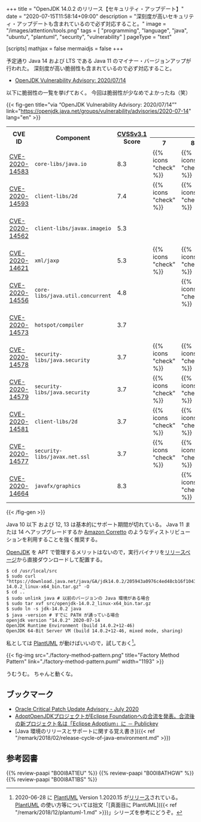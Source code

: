 +++
title = "OpenJDK 14.0.2 のリリース【セキュリティ・アップデート】"
date =  "2020-07-15T11:58:14+09:00"
description = "深刻度が高いセキュリティ・アップデートも含まれているので必ず対応すること。"
image = "/images/attention/tools.png"
tags  = [ "programming", "language", "java", "ubuntu", "plantuml", "security", "vulnerability" ]
pageType = "text"

[scripts]
  mathjax = false
  mermaidjs = false
+++

予定通り Java 14 および LTS である Java 11 のマイナー・バージョンアップが行われた。
深刻度が高い脆弱性も含まれているので必ず対応すること。

- [OpenJDK Vulnerability Advisory: 2020/07/14](https://openjdk.java.net/groups/vulnerability/advisories/2020-07-14)

以下に脆弱性の一覧を挙げておく。
今回は脆弱性が少なめでよかったね（笑）

{{< fig-gen title="via “OpenJDK Vulnerability Advisory: 2020/07/14”" link="https://openjdk.java.net/groups/vulnerability/advisories/2020-07-14" lang="en" >}}
<table class="risk-matrix center smaller" summary="Risk matrix">
<tr>
<th rowspan="2">CVE ID</th>
<th rowspan="2">Component</th>
<th rowspan="2"><a href="https://www.first.org/cvss/">CVSSv3.1</a><br>Score</th>
<th colspan="5">Affects ...</th>
</tr>
<tr>
<th>7</th>
<th>8</th>
<th>11</th>
<th>13</th>
<th>14</th>
</tr>

<tr>
<td style="text-align:left;"><a href="https://nvd.nist.gov/vuln/detail/CVE-2020-14583">CVE-2020-14583</a></td>
<td style="text-align:left;"><code>core-libs/java.io</code></td>
<td>8.3</td>
<td>{{% icons "check" %}}</td>
<td>{{% icons "check" %}}</td>
<td>{{% icons "check" %}}</td>
<td>{{% icons "check" %}}</td>
<td>{{% icons "check" %}}</td>
</tr>

<td style="text-align:left;"><a href="https://nvd.nist.gov/vuln/detail/CVE-2020-14593">CVE-2020-14593</a></td>
<td style="text-align:left;"><code>client-libs/2d</code></td>
<td>7.4</td>
<td>{{% icons "check" %}}</td>
<td>{{% icons "check" %}}</td>
<td>{{% icons "check" %}}</td>
<td>{{% icons "check" %}}</td>
<td>{{% icons "check" %}}</td>
</tr>

<td style="text-align:left;"><a href="https://nvd.nist.gov/vuln/detail/CVE-2020-14562">CVE-2020-14562</a></td>
<td style="text-align:left;"><code>client-libs/javax.imageio</code></td>
<td>5.3</td>
<td>&nbsp;</td>
<td>&nbsp;</td>
<td>{{% icons "check" %}}</td>
<td>{{% icons "check" %}}</td>
<td>{{% icons "check" %}}</td>
</tr>

<td style="text-align:left;"><a href="https://nvd.nist.gov/vuln/detail/CVE-2020-14621">CVE-2020-14621</a></td>
<td style="text-align:left;"><code>xml/jaxp</code></td>
<td>5.3</td>
<td>{{% icons "check" %}}</td>
<td>{{% icons "check" %}}</td>
<td>{{% icons "check" %}}</td>
<td>{{% icons "check" %}}</td>
<td>{{% icons "check" %}}</td>
</tr>

<td style="text-align:left;"><a href="https://nvd.nist.gov/vuln/detail/CVE-2020-14556">CVE-2020-14556</a></td>
<td style="text-align:left;"><code>core-libs/java.util.concurrent</code></td>
<td>4.8</td>
<td>&nbsp;</td>
<td>{{% icons "check" %}}</td>
<td>{{% icons "check" %}}</td>
<td>{{% icons "check" %}}</td>
<td>{{% icons "check" %}}</td>
</tr>

<td style="text-align:left;"><a href="https://nvd.nist.gov/vuln/detail/CVE-2020-14573">CVE-2020-14573</a></td>
<td style="text-align:left;"><code>hotspot/compiler</code></td>
<td>3.7</td>
<td>&nbsp;</td>
<td>&nbsp;</td>
<td>{{% icons "check" %}}</td>
<td>{{% icons "check" %}}</td>
<td>{{% icons "check" %}}</td>
</tr>

<td style="text-align:left;"><a href="https://nvd.nist.gov/vuln/detail/CVE-2020-14578">CVE-2020-14578</a></td>
<td style="text-align:left;"><code>security-libs/java.security</code></td>
<td>3.7</td>
<td>{{% icons "check" %}}</td>
<td>{{% icons "check" %}}</td>
<td>&nbsp;</td>
<td>&nbsp;</td>
<td>&nbsp;</td>
</tr>

<td style="text-align:left;"><a href="https://nvd.nist.gov/vuln/detail/CVE-2020-14579">CVE-2020-14579</a></td>
<td style="text-align:left;"><code>security-libs/java.security</code></td>
<td>3.7</td>
<td>{{% icons "check" %}}</td>
<td>{{% icons "check" %}}</td>
<td>&nbsp;</td>
<td>&nbsp;</td>
<td>&nbsp;</td>
</tr>

<td style="text-align:left;"><a href="https://nvd.nist.gov/vuln/detail/CVE-2020-14581">CVE-2020-14581</a></td>
<td style="text-align:left;"><code>client-libs/2d</code></td>
<td>3.7</td>
<td>{{% icons "check" %}}</td>
<td>{{% icons "check" %}}</td>
<td>{{% icons "check" %}}</td>
<td>{{% icons "check" %}}</td>
<td>{{% icons "check" %}}</td>
</tr>

<td style="text-align:left;"><a href="https://nvd.nist.gov/vuln/detail/CVE-2020-14577">CVE-2020-14577</a></td>
<td style="text-align:left;"><code>security-libs/javax.net.ssl</code></td>
<td>3.7</td>
<td>{{% icons "check" %}}</td>
<td>{{% icons "check" %}}</td>
<td>{{% icons "check" %}}</td>
<td>{{% icons "check" %}}</td>
<td>{{% icons "check" %}}</td>
</tr>

<tr>
<td style="text-align:left;"><a href="https://nvd.nist.gov/vuln/detail/CVE-2020-14664">CVE-2020-14664</a></td>
<td style="text-align:left;"><code>javafx/graphics</code></td>
<td>8.3</td>
<td>&nbsp;</td>
<td>{{% icons "check" %}}</td>
<td>{{% icons "check" %}}</td>
<td>{{% icons "check" %}}</td>
<td>{{% icons "check" %}}</td>
</tr>

</table>
{{< /fig-gen >}}

Java 10 以下 および 12, 13 は基本的にサポート期間が切れている。
Java 11 または 14 へアップグレードするか [Amazon Corretto](https://aws.amazon.com/jp/corretto/) のようなディストリビューションを利用することを強く推奨する。

[OpenJDK] を APT で管理するメリットはないので，実行バイナリを[リリースページ](https://jdk.java.net/14/)から直接ダウンロードして配置する。

```text
$ cd /usr/local/src
$ sudo curl "https://download.java.net/java/GA/jdk14.0.2/205943a0976c4ed48cb16f1043c5c647/12/GPL/openjdk-14.0.2_linux-x64_bin.tar.gz" -O
$ cd ..
$ sudo unlink java # 以前のバージョンの Java 環境がある場合
$ sudo tar xvf src/openjdk-14.0.2_linux-x64_bin.tar.gz
$ sudo ln -s jdk-14.0.2 java
$ java -version # すでに PATH が通っている場合
openjdk version "14.0.2" 2020-07-14
OpenJDK Runtime Environment (build 14.0.2+12-46)
OpenJDK 64-Bit Server VM (build 14.0.2+12-46, mixed mode, sharing)
```

私としては [PlantUML] が動けばいいので，試しておく[^puml1]。

[^puml1]: 2020-06-28 に [PlantUML] Version 1.2020.15 が[リリース](http://plantuml.com/ja/changes)されている。 [PlantUML] の使い方等については拙文「[真面目に PlantUML]({{< ref "/remark/2018/12/plantuml-1.md" >}})」シリーズを参考にどうぞ。

{{< fig-img src="./factory-method-pattern.png" title="Factory Method Pattern" link="./factory-method-pattern.puml" width="1193" >}}

うむうむ。
ちゃんと動くな。

## ブックマーク

- [Oracle Critical Patch Update Advisory - July 2020](https://www.oracle.com/security-alerts/cpujul2020.html)
- [AdoptOpenJDKプロジェクトがEclipse Foundationへの合流を発表。合流後の新プロジェクト名は「Eclipse Adoptium」に － Publickey](https://www.publickey1.jp/blog/20/adoptopenjdkeclipse_foundationeclipse_adoptium.html)
- [Java 環境のリリースとサポートに関する覚え書き]({{< ref "/remark/2018/02/release-cycle-of-java-environment.md" >}})

[OpenJDK]: http://openjdk.java.net/
[Ubuntu]: https://www.ubuntu.com/ "The leading operating system for PCs, IoT devices, servers and the cloud | Ubuntu"
[PlantUML]: http://plantuml.com/ "Open-source tool that uses simple textual descriptions to draw UML diagrams."

## 参考図書

{{% review-paapi "B00I8AT1EU" %}} <!-- Java言語で学ぶリファクタリング入門 -->
{{% review-paapi "B00I8ATHGW" %}} <!-- 増補改訂版 Java言語で学ぶデザインパターン入門 -->
{{% review-paapi "B00I8AT1BS" %}} <!-- Java言語で学ぶデザインパターン入門 マルチスレッド編 -->
